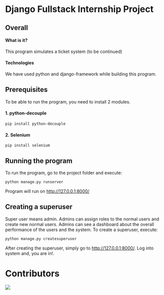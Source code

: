 # Django Fullstack Internship Project

## Overall
#### What is it?
This program simulates a ticket system (to be continued)
#### Technologies
We have used python and django-framework while building this program.


## Prerequisites
To be able to run the program, you need to install 2 modules.
#### 1. python-decouple
```
pip install python-decouple
```
#### 2. Selenium
```
pip install selenium
```
## Running the program
To run the program, go to the project folder and execute:
```
python manage.py runserver
```
Program will run on http://127.0.0.1:8000/

## Creating a superuser
Super user means admin. Admins can assign roles to the normal users and create new normal users. Admins can see a dashboard about the overall performance of the users and the system.
To create a superuser, execute:
```
python manage.py createsuperuser
```
After creating the superuser, simply go to http://127.0.0.1:8000/.
Log into system and, you are in!.

# Contributors
[![](https://avatars.githubusercontent.com/u/80598580?v=4)](https://github.com/batuhan-dilek99)
